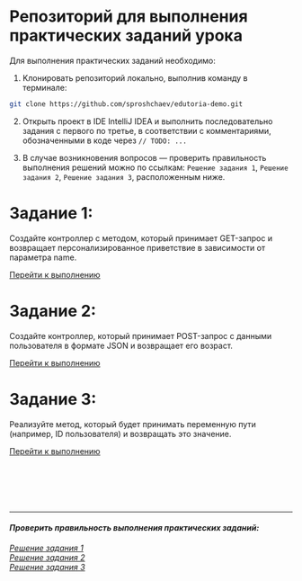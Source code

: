 # Репозиторий для выполнения практических заданий урока

Для выполнения практических заданий необходимо:  
1. Kлонировать репозиторий локально, выполнив команду в терминале:
```bash
git clone https://github.com/sproshchaev/edutoria-demo.git
```
2. Открыть проект в IDE IntelliJ IDEA и выполнить последовательно задания с первого по третье, в соответствии с комментариями, обозначенными в коде через `// TODO: ...`  


3. В случае возникновения вопросов — проверить правильность выполнения решений можно по ссылкам: `Решение задания 1`, `Решение задания 2`, `Решение задания 3`, расположенным ниже.

# Задание 1: 
Создайте контроллер с методом, который принимает GET-запрос и возвращает персонализированное приветствие в зависимости от параметра name.

[Перейти к выполнению](https://github.com/sproshchaev/edutoria-demo/blob/main/spring-boot-mapping-requests/task-01/task-01-exercise/src/main/java/ru/edutoria/Main.java)

# Задание 2: 
Создайте контроллер, который принимает POST-запрос с данными пользователя в формате JSON и возвращает его возраст.

[Перейти к выполнению](https://github.com/sproshchaev/edutoria-demo/blob/main/spring-boot-mapping-requests/task-02/task-02-exercise/src/main/java/ru/edutoria/Main.java)

# Задание 3: 
Реализуйте метод, который будет принимать переменную пути (например, ID пользователя) и возвращать это значение.

[Перейти к выполнению](https://github.com/sproshchaev/edutoria-demo/blob/main/spring-boot-mapping-requests/task-03/task-03-exercise/src/main/java/ru/edutoria/Main.java)  
<br><br><br><br><br>
    
    
***  
#### _Проверить правильность выполнения практических заданий:_

[_Решение задания 1_](https://github.com/sproshchaev/edutoria-demo/blob/main/spring-boot-mapping-requests/task-01/task-01-solution/src/main/java/ru/edutoria/Main.java)  
[_Решение задания 2_](https://github.com/sproshchaev/edutoria-demo/blob/main/spring-boot-mapping-requests/task-02/task-02-solution/src/main/java/ru/edutoria/Main.java)  
[_Решение задания 3_](https://github.com/sproshchaev/edutoria-demo/blob/main/spring-boot-mapping-requests/task-03/task-03-solution/src/main/java/ru/edutoria/Main.java)  
